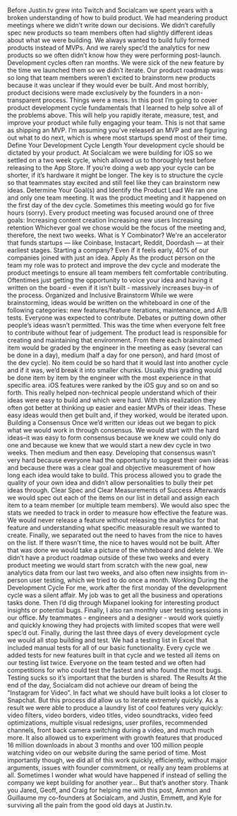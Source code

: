 Before Justin.tv grew into Twitch and Socialcam we spent years with a broken understanding of how to build product. We had meandering product meetings where we didn’t write down our decisions. We didn’t carefully spec new products so team members often had slightly different ideas about what we were building. We always wanted to build fully formed products instead of MVPs. And we rarely spec’d the analytics for new products so we often didn’t know how they were performing post-launch.
Development cycles often ran months. We were sick of the new feature by the time we launched them so we didn’t iterate. Our product roadmap was so long that team members weren’t excited to brainstorm new products because it was unclear if they would ever be built. And most horribly, product decisions were made exclusively by the founders in a non-transparent process. Things were a mess.
In this post I’m going to cover product development cycle fundamentals that I learned to help solve all of the problems above. This will help you rapidly iterate, measure, test, and improve your product while fully engaging your team. This is not that same as shipping an MVP. I’m assuming you’ve released an MVP and are figuring out what to do next, which is where most startups spend most of their time.
Define Your Development Cycle Length Your development cycle should be dictated by your product. At Socialcam we were building for iOS so we settled on a two week cycle, which allowed us to thoroughly test before releasing to the App Store. If you’re doing a web app your cycle can be shorter, if it’s hardware it might be longer. The key is to structure the cycle so that teammates stay excited and still feel like they can brainstorm new ideas.
Determine Your Goal(s) and Identify the Product Lead We ran one and only one team meeting. It was the product meeting and it happened on the first day of the dev cycle. Sometimes this meeting would go for five hours (sorry).
Every product meeting was focused around one of three goals:
Increasing content creation
Increasing new users
Increasing retention
Whichever goal we chose would be the focus of the meeting and, therefore, the next two weeks.
What is Y Combinator?
We're an accelerator that funds startups — like Coinbase, Instacart, Reddit, Doordash — at their earliest stages. Starting a company? Even if it feels early, 40% of our companies joined with just an idea.
Apply
As the product person on the team my role was to protect and improve the dev cycle and moderate the product meetings to ensure all team members felt comfortable contributing. Oftentimes just getting the opportunity to voice your idea and having it written on the board - even if it isn’t built - massively increases buy-in of the process.
Organized and Inclusive Brainstorm While we were brainstorming, ideas would be written on the whiteboard in one of the following categories: new features/feature iterations, maintenance, and A/B tests. Everyone was expected to contribute. Debates or putting down other people’s ideas wasn’t permitted. This was the time when everyone felt free to contribute without fear of judgement. The product lead is responsible for creating and maintaining that environment.
From there each brainstormed item would be graded by the engineer in the meeting as easy (several can be done in a day), medium (half a day for one person), and hard (most of the dev cycle). No item could be so hard that it would last into another cycle and if it was, we’d break it into smaller chunks. Usually this grading would be done item by item by the engineer with the most experience in that specific area. iOS features were ranked by the iOS guy and so on and so forth. This really helped non-technical people understand which of their ideas were easy to build and which were hard. With this realization they often got better at thinking up easier and easier MVPs of their ideas. These easy ideas would then get built and, if they worked, would be iterated upon.
Building a Consensus Once we’d written our ideas out we began to pick what we would work in through consensus. We would start with the hard ideas–it was easy to form consensus because we knew we could only do one and because we knew that we would start a new dev cycle in two weeks. Then medium and then easy. Developing that consensus wasn’t very hard because everyone had the opportunity to suggest their own ideas and because there was a clear goal and objective measurement of how long each idea would take to build. This process allowed you to grade the quality of your own idea and didn’t allow personalities to bully their pet ideas through.
Clear Spec and Clear Measurements of Success Afterwards we would spec out each of the items on our list in detail and assign each item to a team member (or multiple team members). We would also spec the stats we needed to track in order to measure how effective the feature was. We would never release a feature without releasing the analytics for that feature and understanding what specific measurable result we wanted to create. Finally, we separated out the need to haves from the nice to haves on the list. If there wasn’t time, the nice to haves would not be built. After that was done we would take a picture of the whiteboard and delete it. We didn’t have a product roadmap outside of these two weeks and every product meeting we would start from scratch with the new goal, new analytics data from our last two weeks, and also often new insights from in-person user testing, which we tried to do once a month.
Working During the Development Cycle For me, work after the first monday of the development cycle was a silent affair. My job was to get all the business and operations tasks done. Then I’d dig through Mixpanel looking for interesting product insights or potential bugs. Finally, I also ran monthly user testing sessions in our office. My teammates - engineers and a designer - would work quietly and quickly knowing they had projects with limited scopes that were well spec’d out. Finally, during the last three days of every development cycle we would all stop building and test. We had a testing list in Excel that included manual tests for all of our basic functionality. Every cycle we added tests for new features built in that cycle and we tested all items on our testing list twice. Everyone on the team tested and we often had competitions for who could test the fastest and who found the most bugs. Testing sucks so it’s important that the burden is shared.
The Results At the end of the day, Socialcam did not achieve our dream of being the “Instagram for Video”. In fact what we should have built looks a lot closer to Snapchat. But this process did allow us to iterate extremely quickly. As a result we were able to produce a laundry list of cool features very quickly: video filters, video borders, video titles, video soundtracks, video feed optimizations, multiple visual redesigns, user profiles, recommended channels, front back camera switching during a video, and much much more. It also allowed us to experiment with growth features that produced 16 million downloads in about 3 months and over 100 million people watching video on our website during the same period of time. Most importantly though, we did all of this work quickly, efficiently, without major arguments, issues with founder commitment, or really any team problems at all. Sometimes I wonder what would have happened if instead of selling the company we kept building for another year… But that’s another story.
Thank you Jared, Geoff, and Craig for helping me with this post, Ammon and Guillaume my co-founders at Socialcam, and Justin, Emmett, and Kyle for surviving all the pain from the good old days at Justin.tv.